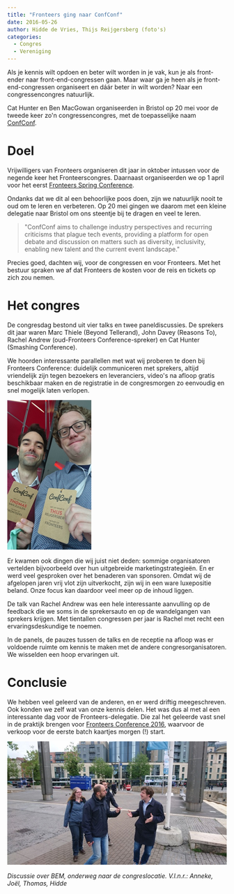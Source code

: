 ```yaml
---
title: "Fronteers ging naar ConfConf"
date: 2016-05-26
author: Hidde de Vries, Thijs Reijgersberg (foto's)
categories: 
  - Congres
  - Vereniging
---
```

Als je kennis wilt opdoen en beter wilt worden in je vak, kun je als front-ender naar front-end-congressen gaan. Maar waar ga je heen als je front-end-congressen organiseert en dáár beter in wilt worden? Naar een congressencongres natuurlijk.

Cat Hunter en Ben MacGowan organiseerden in Bristol op 20 mei voor de tweede keer zo'n congressencongres, met de toepasselijke naam [ConfConf](http://conf-conf.com).

# Doel

Vrijwilligers van Fronteers organiseren dit jaar in oktober intussen voor de negende keer het Fronteerscongres. Daarnaast organiseerden we op 1 april voor het eerst [Fronteers Spring Conference](/congres/2016-spring).

Ondanks dat we dit al een behoorlijke poos doen, zijn we natuurlijk nooit te oud om te leren en verbeteren. Op 20 mei gingen we daarom met een kleine delegatie naar Bristol om ons steentje bij te dragen en veel te leren.

> "ConfConf aims to challenge industry perspectives and recurring criticisms that plague tech events, providing a platform for open debate and discussion on matters such as diversity, inclusivity, enabling new talent and the current event landscape."

Precies goed, dachten wij, voor de congressen en voor Fronteers. Met het bestuur spraken we af dat Fronteers de kosten voor de reis en tickets op zich zou nemen.

# Het congres

De congresdag bestond uit vier talks en twee paneldiscussies. De sprekers dit jaar waren Marc Thiele (Beyond Tellerand), John Davey (Reasons To), Rachel Andrew (oud-Fronteers Conference-spreker) en Cat Hunter (Smashing Conference).

We hoorden interessante parallellen met wat wij proberen te doen bij Fronteers Conference: duidelijk communiceren met sprekers, altijd vriendelijk zijn tegen bezoekers en leveranciers, video's na afloop gratis beschikbaar maken en de registratie in de congresmorgen zo eenvoudig en snel mogelijk laten verlopen.

![Twee mannen met ConfConf badges](/_img/blog/2016/thijsthomas.jpg)

Er kwamen ook dingen die wij juist niet deden: sommige organisatoren vertelden bijvoorbeeld over hun uitgebreide marketingstrategieën. En er werd veel gesproken over het benaderen van sponsoren. Omdat wij de afgelopen jaren vrij vlot zijn uitverkocht, zijn wij in een ware luxepositie beland. Onze focus kan daardoor veel meer op de inhoud liggen.

De talk van Rachel Andrew was een hele interessante aanvulling op de feedback die we soms in de sprekersauto en op de wandelgangen van sprekers krijgen. Met tientallen congressen per jaar is Rachel met recht een ervaringsdeskundige te noemen.

In de panels, de pauzes tussen de talks en de receptie na afloop was er voldoende ruimte om kennis te maken met de andere congresorganisatoren. We wisselden een hoop ervaringen uit.

# Conclusie

We hebben veel geleerd van de anderen, en er werd driftig meegeschreven. Ook konden we zelf wat van onze kennis delen. Het was dus al met al een interessante dag voor de Fronteers-delegatie. Die zal het geleerde vast snel in de praktijk brengen voor [Fronteers Conference 2016](/congres/2016), waarvoor de verkoop voor de eerste batch kaartjes morgen (!) start.

![Een deel van de Fronteers-delegatie, lopend op straat](/_img/blog/2016/joelhidde.jpg)

_Discussie over BEM, onderweg naar de congreslocatie. 
V.l.n.r.: Anneke, Joël, Thomas, Hidde_
